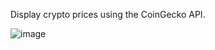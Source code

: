 Display crypto prices using the CoinGecko API.

![image](https://user-images.githubusercontent.com/55645692/192079872-9454bc35-08b7-4f6f-9168-4a71f58a9f54.png)
